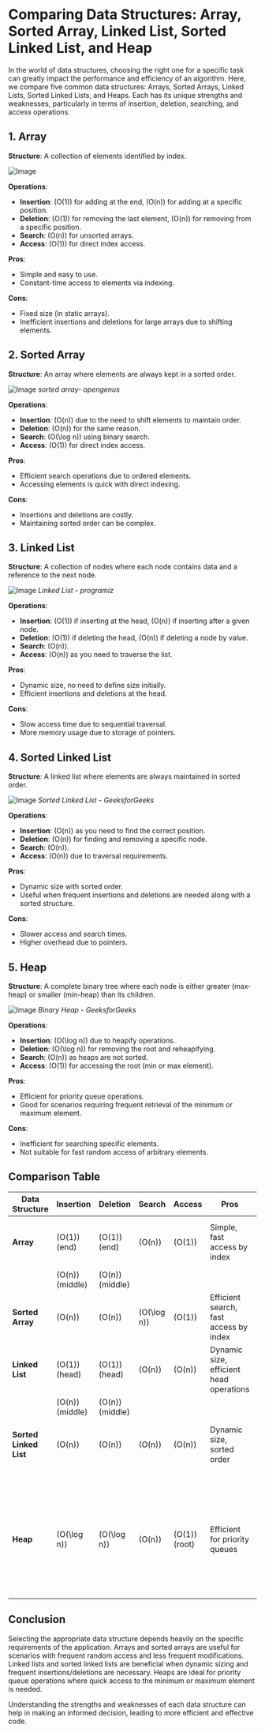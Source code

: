 # Comparing Data Structures: Array, Sorted Array, Linked List, Sorted Linked List, and Heap

In the world of data structures, choosing the right one for a specific task can greatly impact the performance and efficiency of an algorithm. Here, we compare five common data structures: Arrays, Sorted Arrays, Linked Lists, Sorted Linked Lists, and Heaps. Each has its unique strengths and weaknesses, particularly in terms of insertion, deletion, searching, and access operations.

## 1. Array
**Structure**: A collection of elements identified by index.

![Image](https://phoenixnap.com/kb/wp-content/uploads/2022/10/array-data-structure.png)

**Operations**:
- **Insertion**: \(O(1)\) for adding at the end, \(O(n)\) for adding at a specific position.
- **Deletion**: \(O(1)\) for removing the last element, \(O(n)\) for removing from a specific position.
- **Search**: \(O(n)\) for unsorted arrays.
- **Access**: \(O(1)\) for direct index access.

**Pros**:
- Simple and easy to use.
- Constant-time access to elements via indexing.

**Cons**:
- Fixed size (in static arrays).
- Inefficient insertions and deletions for large arrays due to shifting elements.

## 2. Sorted Array
**Structure**: An array where elements are always kept in a sorted order.

![Image](https://iq.opengenus.org/content/images/2020/09/sorted_array-2.png)
*sorted array- opengenus*

**Operations**:
- **Insertion**: \(O(n)\) due to the need to shift elements to maintain order.
- **Deletion**: \(O(n)\) for the same reason.
- **Search**: \(O(\log n)\) using binary search.
- **Access**: \(O(1)\) for direct index access.

**Pros**:
- Efficient search operations due to ordered elements.
- Accessing elements is quick with direct indexing.

**Cons**:
- Insertions and deletions are costly.
- Maintaining sorted order can be complex.

## 3. Linked List
**Structure**: A collection of nodes where each node contains data and a reference to the next node.

![Image](https://cdn.programiz.com/sites/tutorial2program/files/linked-list-concept.png)
*Linked List - programiz*

**Operations**:
- **Insertion**: \(O(1)\) if inserting at the head, \(O(n)\) if inserting after a given node.
- **Deletion**: \(O(1)\) if deleting the head, \(O(n)\) if deleting a node by value.
- **Search**: \(O(n)\).
- **Access**: \(O(n)\) as you need to traverse the list.

**Pros**:
- Dynamic size, no need to define size initially.
- Efficient insertions and deletions at the head.

**Cons**:
- Slow access time due to sequential traversal.
- More memory usage due to storage of pointers.

## 4. Sorted Linked List
**Structure**: A linked list where elements are always maintained in sorted order.

![Image](https://media.geeksforgeeks.org/wp-content/cdn-uploads/20210117124935/SortedList.png)
*Sorted Linked List - GeeksforGeeks*

**Operations**:
- **Insertion**: \(O(n)\) as you need to find the correct position.
- **Deletion**: \(O(n)\) for finding and removing a specific node.
- **Search**: \(O(n)\).
- **Access**: \(O(n)\) due to traversal requirements.

**Pros**:
- Dynamic size with sorted order.
- Useful when frequent insertions and deletions are needed along with a sorted structure.

**Cons**:
- Slower access and search times.
- Higher overhead due to pointers.

## 5. Heap
**Structure**: A complete binary tree where each node is either greater (max-heap) or smaller (min-heap) than its children.

![Image](https://media.geeksforgeeks.org/wp-content/cdn-uploads/binaryheap.png)
*Binary Heap - GeeksforGeeks*

**Operations**:
- **Insertion**: \(O(\log n)\) due to heapify operations.
- **Deletion**: \(O(\log n)\) for removing the root and reheapifying.
- **Search**: \(O(n)\) as heaps are not sorted.
- **Access**: \(O(1)\) for accessing the root (min or max element).

**Pros**:
- Efficient for priority queue operations.
- Good for scenarios requiring frequent retrieval of the minimum or maximum element.

**Cons**:
- Inefficient for searching specific elements.
- Not suitable for fast random access of arbitrary elements.

## Comparison Table

| Data Structure      | Insertion          | Deletion           | Search             | Access            | Pros                                   | Cons                                         |
|---------------------|--------------------|--------------------|--------------------|-------------------|----------------------------------------|----------------------------------------------|
| **Array**           | \(O(1)\) (end)     | \(O(1)\) (end)     | \(O(n)\)           | \(O(1)\)          | Simple, fast access by index           | Fixed size, inefficient middle insertions    |
|                     | \(O(n)\) (middle)  | \(O(n)\) (middle)  |                    |                   |                                        | and deletions                                |
| **Sorted Array**    | \(O(n)\)           | \(O(n)\)           | \(O(\log n)\)      | \(O(1)\)          | Efficient search, fast access by index | Costly insertions and deletions              |
| **Linked List**     | \(O(1)\) (head)    | \(O(1)\) (head)    | \(O(n)\)           | \(O(n)\)          | Dynamic size, efficient head operations| Slow access, higher memory usage             |
|                     | \(O(n)\) (middle)  | \(O(n)\) (middle)  |                    |                   |                                        |                                              |
| **Sorted Linked List** | \(O(n)\)        | \(O(n)\)           | \(O(n)\)           | \(O(n)\)          | Dynamic size, sorted order             | Slow access, higher memory usage,            |
|                     |                    |                    |                    |                   |                                        | costly insertions and deletions              |
| **Heap**            | \(O(\log n)\)      | \(O(\log n)\)      | \(O(n)\)           | \(O(1)\) (root)   | Efficient for priority queues           | Inefficient search, not suitable for         |
|                     |                    |                    |                    |                   |                                        | fast random access                           |


## Conclusion

Selecting the appropriate data structure depends heavily on the specific requirements of the application. Arrays and sorted arrays are useful for scenarios with frequent random access and less frequent modifications. Linked lists and sorted linked lists are beneficial when dynamic sizing and frequent insertions/deletions are necessary. Heaps are ideal for priority queue operations where quick access to the minimum or maximum element is needed.

Understanding the strengths and weaknesses of each data structure can help in making an informed decision, leading to more efficient and effective code.

